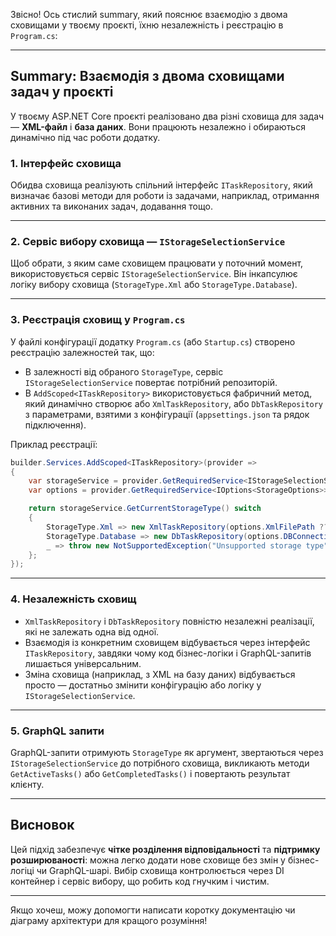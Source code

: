 Звісно! Ось стислий summary, який пояснює взаємодію з двома сховищами у твоєму проєкті, їхню незалежність і реєстрацію в `Program.cs`:

---

## Summary: Взаємодія з двома сховищами задач у проєкті

У твоєму ASP.NET Core проєкті реалізовано два різні сховища для задач — **XML-файл** і **база даних**. Вони працюють незалежно і обираються динамічно під час роботи додатку.

### 1. **Інтерфейс сховища**

Обидва сховища реалізують спільний інтерфейс `ITaskRepository`, який визначає базові методи для роботи із задачами, наприклад, отримання активних та виконаних задач, додавання тощо.

---

### 2. **Сервіс вибору сховища — `IStorageSelectionService`**

Щоб обрати, з яким саме сховищем працювати у поточний момент, використовується сервіс `IStorageSelectionService`. Він інкапсулює логіку вибору сховища (`StorageType.Xml` або `StorageType.Database`).

---

### 3. **Реєстрація сховищ у `Program.cs`**

У файлі конфігурації додатку `Program.cs` (або `Startup.cs`) створено реєстрацію залежностей так, що:

* В залежності від обраного `StorageType`, сервіс `IStorageSelectionService` повертає потрібний репозиторій.
* В `AddScoped<ITaskRepository>` використовується фабричний метод, який динамічно створює або `XmlTaskRepository`, або `DbTaskRepository` з параметрами, взятими з конфігурації (`appsettings.json` та рядок підключення).

Приклад реєстрації:

```csharp
builder.Services.AddScoped<ITaskRepository>(provider =>
{
	var storageService = provider.GetRequiredService<IStorageSelectionService>();
	var options = provider.GetRequiredService<IOptions<StorageOptions>>().Value;

	return storageService.GetCurrentStorageType() switch
	{
		StorageType.Xml => new XmlTaskRepository(options.XmlFilePath ?? throw new InvalidOperationException("XML path not configured")),
		StorageType.Database => new DbTaskRepository(options.DBConnectionString),
		_ => throw new NotSupportedException("Unsupported storage type")
	};
});
```

---

### 4. **Незалежність сховищ**

* `XmlTaskRepository` і `DbTaskRepository` повністю незалежні реалізації, які не залежать одна від одної.
* Взаємодія із конкретним сховищем відбувається через інтерфейс `ITaskRepository`, завдяки чому код бізнес-логіки і GraphQL-запитів лишається універсальним.
* Зміна сховища (наприклад, з XML на базу даних) відбувається просто — достатньо змінити конфігурацію або логіку у `IStorageSelectionService`.

---

### 5. **GraphQL запити**

GraphQL-запити отримують `StorageType` як аргумент, звертаються через `IStorageSelectionService` до потрібного сховища, викликають методи `GetActiveTasks()` або `GetCompletedTasks()` і повертають результат клієнту.

---

## Висновок

Цей підхід забезпечує **чітке розділення відповідальності** та **підтримку розширюваності**: можна легко додати нове сховище без змін у бізнес-логіці чи GraphQL-шарі. Вибір сховища контролюється через DI контейнер і сервіс вибору, що робить код гнучким і чистим.

---

Якщо хочеш, можу допомогти написати коротку документацію чи діаграму архітектури для кращого розуміння!

